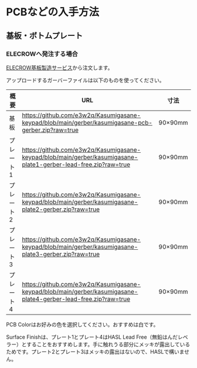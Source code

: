 # PCBなどの入手方法

## 基板・ボトムプレート

### ELECROWへ発注する場合

[ELECROW基板製造サービス](https://www.elecrow.com/pcb-manufacturing.html)から注文します。

アップロードするガーバーファイルは以下のものを使ってください。

| 概要 | URL                                                          | 寸法                                                       |
| ---- | ------------------------------------------------------------ | --------- |
| 基板 | https://github.com/e3w2q/Kasumigasane-keypad/blob/main/gerber/kasumigasane-pcb-gerber.zip?raw=true | 90×90mm |
| プレート1 | https://github.com/e3w2q/Kasumigasane-keypad/blob/main/gerber/kasumigasane-plate1-gerber-lead-free.zip?raw=true | 90×90mm |
| プレート2 | https://github.com/e3w2q/Kasumigasane-keypad/blob/main/gerber/kasumigasane-plate2-gerber.zip?raw=true | 90×90mm |
| プレート3 | https://github.com/e3w2q/Kasumigasane-keypad/blob/main/gerber/kasumigasane-plate3-gerber.zip?raw=true | 90×90mm |
| プレート4 | https://github.com/e3w2q/Kasumigasane-keypad/blob/main/gerber/kasumigasane-plate4-gerber-lead-free.zip?raw=true | 90×90mm |

PCB Colorはお好みの色を選択してください。おすすめは白です。

Surface Finishは、プレート1とプレート4はHASL Lead Free（無鉛はんだレベラー）とすることをおすすめします。手に触れうる部分にメッキが露出しているためです。プレート2とプレート3はメッキの露出はないので、HASLで構いません。

